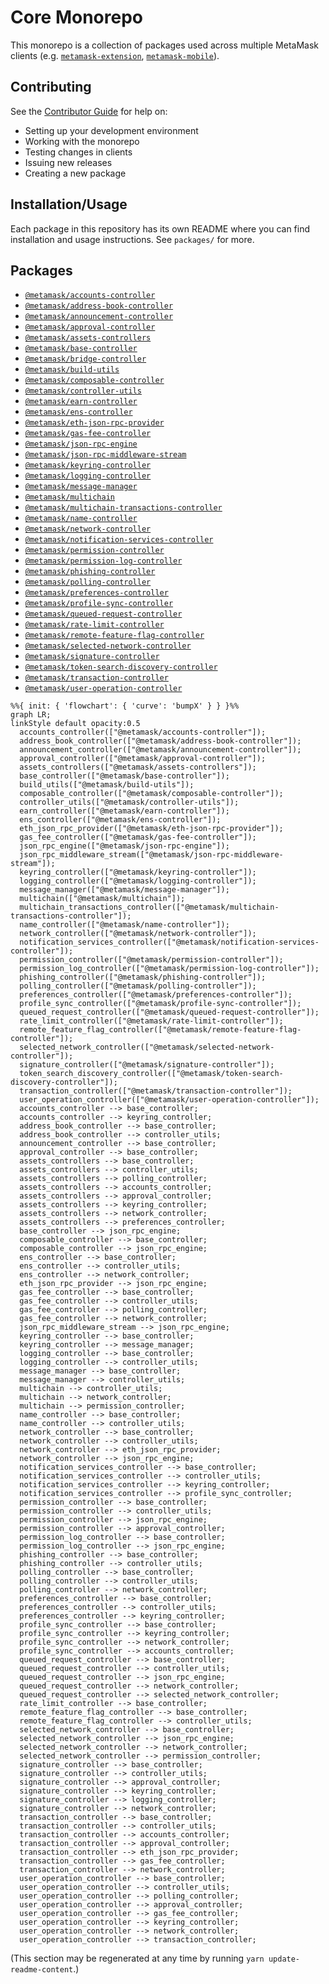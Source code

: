 # Core Monorepo

This monorepo is a collection of packages used across multiple MetaMask clients (e.g. [`metamask-extension`](https://github.com/MetaMask/metamask-extension/), [`metamask-mobile`](https://github.com/MetaMask/metamask-mobile/)).

## Contributing

See the [Contributor Guide](./docs/contributing.md) for help on:

- Setting up your development environment
- Working with the monorepo
- Testing changes in clients
- Issuing new releases
- Creating a new package

## Installation/Usage

Each package in this repository has its own README where you can find installation and usage instructions. See `packages/` for more.

## Packages

<!-- start package list -->

- [`@metamask/accounts-controller`](packages/accounts-controller)
- [`@metamask/address-book-controller`](packages/address-book-controller)
- [`@metamask/announcement-controller`](packages/announcement-controller)
- [`@metamask/approval-controller`](packages/approval-controller)
- [`@metamask/assets-controllers`](packages/assets-controllers)
- [`@metamask/base-controller`](packages/base-controller)
- [`@metamask/bridge-controller`](packages/bridge-controller)
- [`@metamask/build-utils`](packages/build-utils)
- [`@metamask/composable-controller`](packages/composable-controller)
- [`@metamask/controller-utils`](packages/controller-utils)
- [`@metamask/earn-controller`](packages/earn-controller)
- [`@metamask/ens-controller`](packages/ens-controller)
- [`@metamask/eth-json-rpc-provider`](packages/eth-json-rpc-provider)
- [`@metamask/gas-fee-controller`](packages/gas-fee-controller)
- [`@metamask/json-rpc-engine`](packages/json-rpc-engine)
- [`@metamask/json-rpc-middleware-stream`](packages/json-rpc-middleware-stream)
- [`@metamask/keyring-controller`](packages/keyring-controller)
- [`@metamask/logging-controller`](packages/logging-controller)
- [`@metamask/message-manager`](packages/message-manager)
- [`@metamask/multichain`](packages/multichain)
- [`@metamask/multichain-transactions-controller`](packages/multichain-transactions-controller)
- [`@metamask/name-controller`](packages/name-controller)
- [`@metamask/network-controller`](packages/network-controller)
- [`@metamask/notification-services-controller`](packages/notification-services-controller)
- [`@metamask/permission-controller`](packages/permission-controller)
- [`@metamask/permission-log-controller`](packages/permission-log-controller)
- [`@metamask/phishing-controller`](packages/phishing-controller)
- [`@metamask/polling-controller`](packages/polling-controller)
- [`@metamask/preferences-controller`](packages/preferences-controller)
- [`@metamask/profile-sync-controller`](packages/profile-sync-controller)
- [`@metamask/queued-request-controller`](packages/queued-request-controller)
- [`@metamask/rate-limit-controller`](packages/rate-limit-controller)
- [`@metamask/remote-feature-flag-controller`](packages/remote-feature-flag-controller)
- [`@metamask/selected-network-controller`](packages/selected-network-controller)
- [`@metamask/signature-controller`](packages/signature-controller)
- [`@metamask/token-search-discovery-controller`](packages/token-search-discovery-controller)
- [`@metamask/transaction-controller`](packages/transaction-controller)
- [`@metamask/user-operation-controller`](packages/user-operation-controller)

<!-- end package list -->

<!-- start dependency graph -->

```mermaid
%%{ init: { 'flowchart': { 'curve': 'bumpX' } } }%%
graph LR;
linkStyle default opacity:0.5
  accounts_controller(["@metamask/accounts-controller"]);
  address_book_controller(["@metamask/address-book-controller"]);
  announcement_controller(["@metamask/announcement-controller"]);
  approval_controller(["@metamask/approval-controller"]);
  assets_controllers(["@metamask/assets-controllers"]);
  base_controller(["@metamask/base-controller"]);
  build_utils(["@metamask/build-utils"]);
  composable_controller(["@metamask/composable-controller"]);
  controller_utils(["@metamask/controller-utils"]);
  earn_controller(["@metamask/earn-controller"]);
  ens_controller(["@metamask/ens-controller"]);
  eth_json_rpc_provider(["@metamask/eth-json-rpc-provider"]);
  gas_fee_controller(["@metamask/gas-fee-controller"]);
  json_rpc_engine(["@metamask/json-rpc-engine"]);
  json_rpc_middleware_stream(["@metamask/json-rpc-middleware-stream"]);
  keyring_controller(["@metamask/keyring-controller"]);
  logging_controller(["@metamask/logging-controller"]);
  message_manager(["@metamask/message-manager"]);
  multichain(["@metamask/multichain"]);
  multichain_transactions_controller(["@metamask/multichain-transactions-controller"]);
  name_controller(["@metamask/name-controller"]);
  network_controller(["@metamask/network-controller"]);
  notification_services_controller(["@metamask/notification-services-controller"]);
  permission_controller(["@metamask/permission-controller"]);
  permission_log_controller(["@metamask/permission-log-controller"]);
  phishing_controller(["@metamask/phishing-controller"]);
  polling_controller(["@metamask/polling-controller"]);
  preferences_controller(["@metamask/preferences-controller"]);
  profile_sync_controller(["@metamask/profile-sync-controller"]);
  queued_request_controller(["@metamask/queued-request-controller"]);
  rate_limit_controller(["@metamask/rate-limit-controller"]);
  remote_feature_flag_controller(["@metamask/remote-feature-flag-controller"]);
  selected_network_controller(["@metamask/selected-network-controller"]);
  signature_controller(["@metamask/signature-controller"]);
  token_search_discovery_controller(["@metamask/token-search-discovery-controller"]);
  transaction_controller(["@metamask/transaction-controller"]);
  user_operation_controller(["@metamask/user-operation-controller"]);
  accounts_controller --> base_controller;
  accounts_controller --> keyring_controller;
  address_book_controller --> base_controller;
  address_book_controller --> controller_utils;
  announcement_controller --> base_controller;
  approval_controller --> base_controller;
  assets_controllers --> base_controller;
  assets_controllers --> controller_utils;
  assets_controllers --> polling_controller;
  assets_controllers --> accounts_controller;
  assets_controllers --> approval_controller;
  assets_controllers --> keyring_controller;
  assets_controllers --> network_controller;
  assets_controllers --> preferences_controller;
  base_controller --> json_rpc_engine;
  composable_controller --> base_controller;
  composable_controller --> json_rpc_engine;
  ens_controller --> base_controller;
  ens_controller --> controller_utils;
  ens_controller --> network_controller;
  eth_json_rpc_provider --> json_rpc_engine;
  gas_fee_controller --> base_controller;
  gas_fee_controller --> controller_utils;
  gas_fee_controller --> polling_controller;
  gas_fee_controller --> network_controller;
  json_rpc_middleware_stream --> json_rpc_engine;
  keyring_controller --> base_controller;
  keyring_controller --> message_manager;
  logging_controller --> base_controller;
  logging_controller --> controller_utils;
  message_manager --> base_controller;
  message_manager --> controller_utils;
  multichain --> controller_utils;
  multichain --> network_controller;
  multichain --> permission_controller;
  name_controller --> base_controller;
  name_controller --> controller_utils;
  network_controller --> base_controller;
  network_controller --> controller_utils;
  network_controller --> eth_json_rpc_provider;
  network_controller --> json_rpc_engine;
  notification_services_controller --> base_controller;
  notification_services_controller --> controller_utils;
  notification_services_controller --> keyring_controller;
  notification_services_controller --> profile_sync_controller;
  permission_controller --> base_controller;
  permission_controller --> controller_utils;
  permission_controller --> json_rpc_engine;
  permission_controller --> approval_controller;
  permission_log_controller --> base_controller;
  permission_log_controller --> json_rpc_engine;
  phishing_controller --> base_controller;
  phishing_controller --> controller_utils;
  polling_controller --> base_controller;
  polling_controller --> controller_utils;
  polling_controller --> network_controller;
  preferences_controller --> base_controller;
  preferences_controller --> controller_utils;
  preferences_controller --> keyring_controller;
  profile_sync_controller --> base_controller;
  profile_sync_controller --> keyring_controller;
  profile_sync_controller --> network_controller;
  profile_sync_controller --> accounts_controller;
  queued_request_controller --> base_controller;
  queued_request_controller --> controller_utils;
  queued_request_controller --> json_rpc_engine;
  queued_request_controller --> network_controller;
  queued_request_controller --> selected_network_controller;
  rate_limit_controller --> base_controller;
  remote_feature_flag_controller --> base_controller;
  remote_feature_flag_controller --> controller_utils;
  selected_network_controller --> base_controller;
  selected_network_controller --> json_rpc_engine;
  selected_network_controller --> network_controller;
  selected_network_controller --> permission_controller;
  signature_controller --> base_controller;
  signature_controller --> controller_utils;
  signature_controller --> approval_controller;
  signature_controller --> keyring_controller;
  signature_controller --> logging_controller;
  signature_controller --> network_controller;
  transaction_controller --> base_controller;
  transaction_controller --> controller_utils;
  transaction_controller --> accounts_controller;
  transaction_controller --> approval_controller;
  transaction_controller --> eth_json_rpc_provider;
  transaction_controller --> gas_fee_controller;
  transaction_controller --> network_controller;
  user_operation_controller --> base_controller;
  user_operation_controller --> controller_utils;
  user_operation_controller --> polling_controller;
  user_operation_controller --> approval_controller;
  user_operation_controller --> gas_fee_controller;
  user_operation_controller --> keyring_controller;
  user_operation_controller --> network_controller;
  user_operation_controller --> transaction_controller;
```

<!-- end dependency graph -->

(This section may be regenerated at any time by running `yarn update-readme-content`.)

